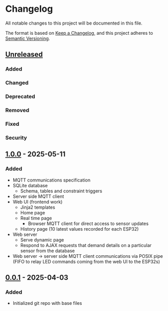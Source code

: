 # Changelog

All notable changes to this project will be documented in this file.

The format is based on [Keep a Changelog](https://keepachangelog.com/en/1.1.0/),
and this project adheres to [Semantic Versioning](https://semver.org/spec/v2.0.0.html).

## [Unreleased]

### Added

### Changed

### Deprecated

### Removed

### Fixed

### Security

## [1.0.0] - 2025-05-11

### Added

* MQTT communications specification
* SQLite database
  * Schema, tables and constraint triggers
* Server side MQTT client
* Web UI (frontend work)
  * Jinja2 templates
  * Home page
  * Real time page
    * Browser MQTT client for direct access to sensor updates
  * History page (10 latest values recorded for each ESP32)
* Web server
  * Serve dynamic page
  * Respond to AJAX requests that demand details on a particular sensor from the database
* Web server -> server side MQTT client communications via POSIX pipe (FIFO to relay LED commands coming from the web UI to the ESP32s)

## [0.0.1] - 2025-04-03

### Added

* Initialized git repo with base files

[unreleased]: https://github.com/GreengagePlum/Project-IOT/compare/v1.0.0...HEAD

[1.0.0]: https://github.com/GreengagePlum/Project-IOT/compare/v0.0.1...v1.0.0

[0.0.1]: https://github.com/GreengagePlum/Project-IOT/releases/tag/v0.0.1
